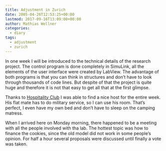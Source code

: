 ```yaml
---
title: Adjustment in Zurich
date: 2005-04-26T12:53:25+00:00
lastmod: 2017-09-16T13:09:00+00:00
author: Mathias Wellner
categories:
  - diary
tags:
  - adjustment
  - zurich
---
```

In one week I will be introduced to the technical details of the research project. The control program is done completely in SimuLink, all the elements of the user interface were created by LabView. The advantage of both programs is that you can think in structures and don&#8217;t have to look through thousands of code lines. But despite of that the project is quite huge and therefore it is not that easy to get all that at the first glimpse.

Thanks to <a href="http://www.hospitalityclub.org">Hospitality Club</a> I was able to find a nice host for the entire week. His flat mate has to do military service, so I can use his room. That&#8217;s perfect, I even have my own bed and don&#8217;t have to sleep on the camping matress.

When I arrived here on Monday morning, there happened to be a meeting with all the people involved with tha lab. The hottest topic was how to finance the cookies, since the old model did not work in some people&#8217;s opinion. For half a hour several proposals were discussed until finally a vote was taken.
